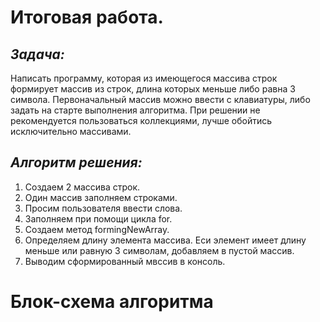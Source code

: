 # Итоговая работа.
## ***Задача:*** 
Написать программу, которая из имеющегося массива строк формирует массив из строк, длина которых меньше либо равна 3 символа. 
Первоначальный массив можно ввести с клавиатуры, либо задать на старте выполнения алгоритма. 
При решении не рекомендуется пользоваться коллекциями, лучше обойтись исключительно массивами. 

## ***Алгоритм решения:***

1. Создаем 2 массива строк.
2. Один массив заполняем строками.
3. Просим пользователя ввести слова.
4. Заполняем при помощи цикла for.
5. Создаем метод formingNewArray.
6. Определяем длину элемента массива. Еси элемент имеет длину меньше или равную 3 символам, добавляем в пустой массив.
7. Выводим сформированный мвссив в консоль.

# Блок-схема алгоритма



